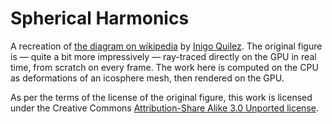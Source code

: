 # Spherical Harmonics

A recreation of [the diagram on wikipedia](https://en.wikipedia.org/wiki/File:Spherical_Harmonics.png) by [Inigo Quilez](http://www.iquilezles.org/). The original figure is — quite a bit more impressively — ray-traced directly on the GPU in real time, from scratch on every frame. The work here is computed on the CPU as deformations of an icosphere mesh, then rendered on the GPU.

As per the terms of the license of the original figure, this work is licensed under the Creative Commons [Attribution-Share Alike 3.0 Unported license](https://creativecommons.org/licenses/by-sa/3.0/deed.en).
